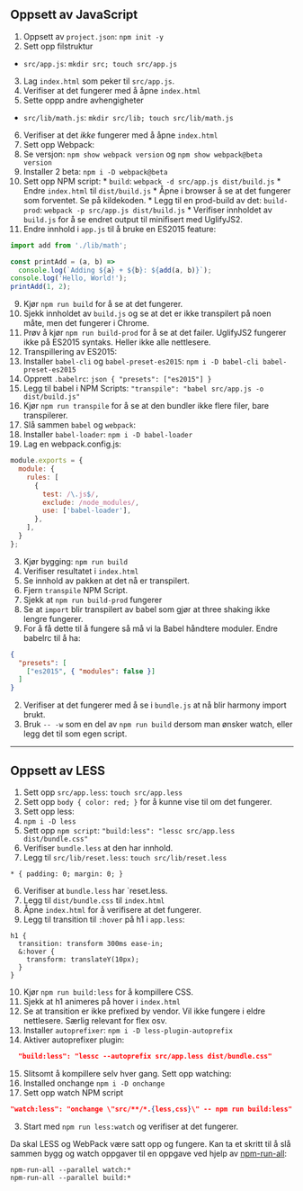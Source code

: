 ## Oppsett av JavaScript

1. Oppsett av `project.json`: `npm init -y`
2. Sett opp filstruktur
  * `src/app.js`: `mkdir src; touch src/app.js`
3. Lag `index.html` som peker til `src/app.js`.
4. Verifiser at det fungerer med å åpne `index.html`
5. Sette oppp andre avhengigheter
  * `src/lib/math.js`: `mkdir src/lib; touch src/lib/math.js`
6. Verifiser at det *ikke* fungerer med å åpne `index.html`
7. Sett opp Webpack:
  1. Se versjon: `npm show webpack version` og `npm show webpack@beta version`
  2. Installer 2 beta: `npm i -D webpack@beta`
  3. Sett opp NPM script:
    * `build`: `webpack -d src/app.js dist/build.js`
    * Endre `index.html` til `dist/build.js`
    * Åpne i browser å se at det fungerer som forventet. Se på kildekoden.
    * Legg til en prod-build av det: `build-prod`: `webpack -p src/app.js dist/build.js`
    * Verifiser innholdet av `build.js` for å se endret output til minifisert med UglifyJS2.
8. Endre innhold i `app.js` til å bruke en ES2015 feature:
  ```js
  import add from './lib/math';

  const printAdd = (a, b) =>
    console.log(`Adding ${a} + ${b}: ${add(a, b)}`);
  console.log('Hello, World!');
  printAdd(1, 2);
  ```
9. Kjør `npm run build` for å se at det fungerer.
10. Sjekk innholdet av `build.js` og se at det er ikke transpilert på noen måte, men det fungerer i Chrome.
11. Prøv å kjør `npm run build-prod` for å se at det failer. UglifyJS2 fungerer ikke på ES2015 syntaks. Heller ikke alle nettlesere.
12. Transpillering av ES2015:
  1. Installer `babel-cli` og `babel-preset-es2015`: `npm i -D babel-cli babel-preset-es2015`
  2. Opprett `.babelrc`:
    ```json
    {
      "presets": ["es2015"]
    }
    ```
  3. Legg til babel i NPM Scripts: `"transpile": "babel src/app.js -o dist/build.js"`
  4. Kjør `npm run transpile` for å se at den bundler ikke flere filer, bare transpilerer.
13. Slå sammen `babel` og `webpack`:
  1. Installer `babel-loader`: `npm i -D babel-loader`
  2. Lag en webpack.config.js:
  ```js
  module.exports = {
    module: {
      rules: [
        {
          test: /\.js$/,
          exclude: /node_modules/,
          use: ['babel-loader'],
        },
      ],
    }
  };
  ```
  3. Kjør bygging: `npm run build`
  4. Verifiser resultatet i `index.html`
  5. Se innhold av pakken at det nå er transpilert.
  6. Fjern `transpile` NPM Script.
  7. Sjekk at `npm run build-prod` fungerer
14. Se at `import` blir transpilert av babel som gjør at three shaking ikke lengre fungerer.
  1. For å få dette til å fungere så må vi la Babel håndtere moduler. Endre babelrc til å ha:
  ```json
  {
    "presets": [
      ["es2015", { "modules": false }]
    ]
  }
  ```
  2. Verifiser at det fungerer med å se i `bundle.js` at nå blir harmony import brukt.
15. Bruk `-- -w` som en del av `npm run build` dersom man ønsker watch, eller legg det til som egen script.


---


## Oppsett av LESS

1. Sett opp `src/app.less`: `touch src/app.less`
2. Sett opp `body { color: red; }` for å kunne vise til om det fungerer.
3. Sett opp less:
  1. `npm i -D less`
  2. Sett opp `npm script`: `"build:less": "lessc src/app.less dist/bundle.css"`
4. Verifiser `bundle.less` at den har innhold.
5. Legg til `src/lib/reset.less`: `touch src/lib/reset.less`
  ```less
  * { padding: 0; margin: 0; }
  ```
6. Verifiser at `bundle.less` har `reset.less.
7. Legg til `dist/bundle.css` til `index.html`
8. Åpne `index.html` for å verifisere at det fungerer.
9. Legg til transition til `:hover` på h1 i `app.less`:
  ```less
  h1 {
    transition: transform 300ms ease-in;
    &:hover {
      transform: translateY(10px);
    }
  }
  ```
10. Kjør `npm run build:less` for å kompillere CSS.
11. Sjekk at h1 animeres på hover i `index.html`
12. Se at transition er ikke prefixed by vendor. Vil ikke fungere i eldre nettlesere. Særlig relevant for flex osv.
13. Installer `autoprefixer`: `npm i -D less-plugin-autoprefix`
14. Aktiver autoprefixer plugin:
  ```json
    "build:less": "lessc --autoprefix src/app.less dist/bundle.css"
  ```
15. Slitsomt å kompillere selv hver gang. Sett opp watching:
  1. Installed onchange `npm i -D onchange`
  2. Sett opp watch NPM script
  ```json
  "watch:less": "onchange \"src/**/*.{less,css}\" -- npm run build:less"
  ```
  3. Start med `npm run less:watch` og verifiser at det fungerer.

Da skal LESS og WebPack være satt opp og fungere. Kan ta et skritt til å slå
sammen bygg og watch oppgaver til en oppgave ved hjelp av [npm-run-all](http://npm.im/npm-run-all):

```
npm-run-all --parallel watch:*
npm-run-all --parallel build:*
```
